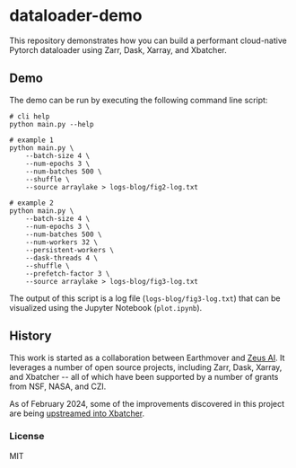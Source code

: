 # dataloader-demo

This repository demonstrates how you can build a performant cloud-native Pytorch dataloader using Zarr, Dask, Xarray, and Xbatcher.

## Demo

The demo can be run by executing the following command line script:

```shell
# cli help
python main.py --help

# example 1
python main.py \
    --batch-size 4 \
    --num-epochs 3 \
    --num-batches 500 \
    --shuffle \
    --source arraylake > logs-blog/fig2-log.txt

# example 2
python main.py \
    --batch-size 4 \
    --num-epochs 3 \
    --num-batches 500 \
    --num-workers 32 \
    --persistent-workers \
    --dask-threads 4 \
    --shuffle \
    --prefetch-factor 3 \
    --source arraylake > logs-blog/fig3-log.txt
```

The output of this script is a log file (`logs-blog/fig3-log.txt`) that can be visualized using the Jupyter Notebook (`plot.ipynb`).

## History

This work is started as a collaboration between Earthmover and [Zeus AI](https://myzeus.ai/). It leverages a number of open source projects, including Zarr, Dask, Xarray, and Xbatcher -- all of which have been supported by a number of grants from NSF, NASA, and CZI.

As of February 2024, some of the improvements discovered in this project are being [upstreamed into Xbatcher](https://github.com/xarray-contrib/xbatcher/pull/202).

### License

MIT
